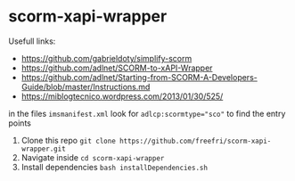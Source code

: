 # scorm-xapi-wrapper
Usefull links:

- https://github.com/gabrieldoty/simplify-scorm
- https://github.com/adlnet/SCORM-to-xAPI-Wrapper
- https://github.com/adlnet/Starting-from-SCORM-A-Developers-Guide/blob/master/Instructions.md
- https://miblogtecnico.wordpress.com/2013/01/30/525/

in the files `imsmanifest.xml` look for `adlcp:scormtype="sco"` to find the entry points

1. Clone this repo `git clone https://github.com/freefri/scorm-xapi-wrapper.git`
2. Navigate inside `cd scorm-xapi-wrapper`
3. Install dependencies `bash installDependencies.sh`
